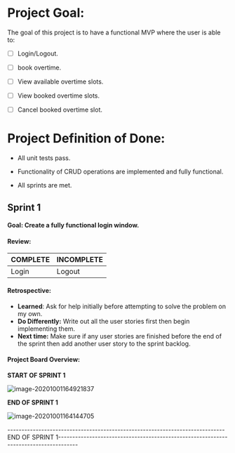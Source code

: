 # Project Goal:  

The goal of this project is to have a functional MVP where the user is able to:

- [ ] Login/Logout.

- [ ] book overtime.
- [ ] View available overtime slots.
- [ ] View booked overtime slots.
- [ ] Cancel booked overtime slot. 

# Project Definition of Done:

* All unit tests pass.
* Functionality of CRUD operations are implemented and fully functional.

* All sprints are met.



## Sprint 1

#### Goal: Create a fully functional login window.

#### Review: 

| COMPLETE | INCOMPLETE |
| :------- | ---------- |
| Login    | Logout     |

#### Retrospective:

* **Learned**: Ask for help initially before attempting to solve the problem on my own.
* **Do Differently:** Write out all the user stories first then begin implementing them.
* **Next time:** Make sure if any user stories are finished before the end of the sprint then add another user story to the sprint backlog.

#### Project Board Overview:

**START OF SPRINT 1**

![image-20201001164921837](C:\Users\d4w00\AppData\Roaming\Typora\typora-user-images\image-20201001164921837.png)

**END OF SPRINT 1**

![image-20201001164144705](C:\Users\d4w00\AppData\Roaming\Typora\typora-user-images\image-20201001164144705.png)

-----------------------------------------------------------------------------END OF SPRINT 1-------------------------------------------------------------------------------------

